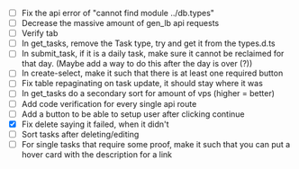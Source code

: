 - [ ] Fix the api error of "cannot find module ../db.types"
- [ ] Decrease the massive amount of gen_lb api requests
- [ ] Verify tab
- [ ] In get_tasks, remove the Task type, try and get it from the types.d.ts
- [ ] In submit_task, if it is a daily task, make sure it cannot be reclaimed for that day. (Maybe add a way to do this after the day is over (?))
- [ ] In create-select, make it such that there is at least one required button
- [ ] Fix table repaginating on task update, it should stay where it was
- [ ] In get_tasks do a secondary sort for amount of vps (higher = better)
- [ ] Add code verification for every single api route
- [ ] Add a button to be able to setup user after clicking continue
- [x] Fix delete saying it failed, when it didn't
- [ ] Sort tasks after deleting/editing
- [ ] For single tasks that require some proof, make it such that you can put a hover card with the description for a link
